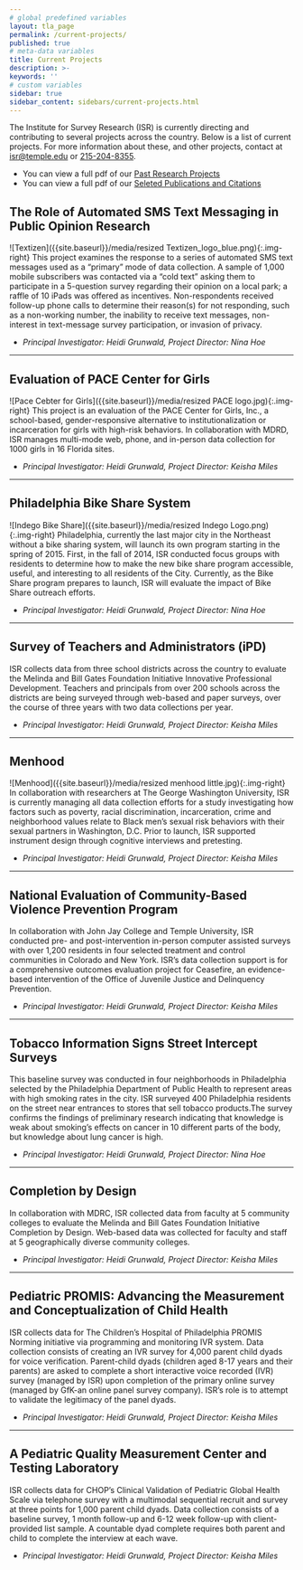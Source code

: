 ```yaml
---
# global predefined variables
layout: tla_page
permalink: /current-projects/
published: true
# meta-data variables
title: Current Projects
description: >-
keywords: ''
# custom variables
sidebar: true
sidebar_content: sidebars/current-projects.html               
---    
```

The Institute for Survey Research (ISR) is currently directing and contributing to several projects across the country. Below is a list of current projects. For more information about these, and other projects, contact at [isr@temple.edu](mailto:isr@temple.edu) or [215-204-8355](tel:2152048355). 
- You can view a full pdf of our [Past Research Projects](https://liberalarts.temple.edu/sites/liberalarts/files/PAST%20PROJECTS.pdf)<br>
- You can view a full pdf of our [Seleted Publications and Citations](https://liberalarts.temple.edu/sites/liberalarts/files/PUBLICATIONS_0.pdf)<br>

## The Role of Automated SMS Text Messaging in Public Opinion Research
![Textizen]({{site.baseurl}}/media/resized Textizen_logo_blue.png){:.img-right}
This project examines the response to a series of automated SMS text messages used as a “primary” mode of data collection. A sample of 1,000 mobile subscribers was contacted via a “cold text” asking them to participate in a 5-question survey regarding their opinion on a local park; a raffle of 10 iPads was offered as incentives. Non-respondents received follow-up phone calls to determine their reason(s) for not responding, such as a non-working number, the inability to receive text messages, non-interest in text-message survey participation, or invasion of privacy. 
- _Principal Investigator: Heidi Grunwald, Project Director: Nina Hoe_

___

## Evaluation of PACE Center for Girls
![Pace Cebter for Girls]({{site.baseurl}}/media/resized PACE logo.jpg){:.img-right}
This project is an evaluation of the PACE Center for Girls, Inc., a school-based, gender-responsive alternative to institutionalization or incarceration for girls with high-risk behaviors. In collaboration with MDRD, ISR manages multi-mode web, phone, and in-person data collection for 1000 girls in 16 Florida sites. 
- _Principal Investigator: Heidi Grunwald, Project Director: Keisha Miles_

___

## Philadelphia Bike Share System
![Indego Bike Share]({{site.baseurl}}/media/resized Indego Logo.png){:.img-right}
Philadelphia, currently the last major city in the Northeast without a bike sharing system, will launch its own program starting in the spring of 2015. First, in the fall of 2014, ISR conducted focus groups with residents to determine how to make the new bike share program accessible, useful, and interesting to all residents of the City. Currently, as the Bike Share program prepares to launch, ISR will evaluate the impact of Bike Share outreach efforts. 
- _Principal Investigator: Heidi Grunwald, Project Director: Nina Hoe_

___

## Survey of Teachers and Administrators (iPD)
ISR collects data from three school districts across the country to evaluate the Melinda and Bill Gates Foundation Initiative Innovative Professional Development. Teachers and principals from over 200 schools across the districts are being surveyed through web-based and paper surveys, over the course of three years with two data collections per year. 
- _Principal Investigator: Heidi Grunwald, Project Director: Keisha Miles_

___

## Menhood
![Menhood]({{site.baseurl}}/media/resized menhood little.jpg){:.img-right}
In collaboration with researchers at The George Washington University, ISR is currently managing all data collection efforts for a study investigating how factors such as poverty, racial discrimination, incarceration, crime and neighborhood values relate to Black men’s sexual risk behaviors with their sexual partners in Washington, D.C. Prior to launch, ISR supported instrument design through cognitive interviews and pretesting. 
- _Principal Investigator: Heidi Grunwald, Project Director: Keisha Miles_

___

## National Evaluation of Community-Based Violence Prevention Program
In collaboration with John Jay College and Temple University, ISR conducted pre- and post-intervention in-person computer assisted surveys with over 1,200 residents in four selected treatment and control communities in Colorado and New York. ISR’s data collection support is for a comprehensive outcomes evaluation project for Ceasefire, an evidence-based intervention of the Office of Juvenile Justice and Delinquency Prevention. 
- _Principal Investigator: Heidi Grunwald, Project Director: Keisha Miles_

___

## Tobacco Information Signs Street Intercept Surveys
This baseline survey was conducted in four neighborhoods in Philadelphia selected by the Philadelphia Department of Public Health to represent areas with high smoking rates in the city. ISR surveyed 400 Philadelphia residents on the street near entrances to stores that sell tobacco products.The survey confirms the findings of preliminary research indicating that knowledge is weak about smoking’s effects on cancer in 10 different parts of the body, but knowledge about lung cancer is high. 
- _Principal Investigator: Heidi Grunwald, Project Director: Nina Hoe_

___

## Completion by Design
In collaboration with MDRC, ISR collected data from faculty at 5 community colleges to evaluate the Melinda and Bill Gates Foundation Initiative Completion by Design. Web-based data was collected for faculty and staff at 5 geographically diverse community colleges. 
- _Principal Investigator: Heidi Grunwald, Project Director: Keisha Miles_

___

## Pediatric PROMIS: Advancing the Measurement and Conceptualization of Child Health
ISR collects data for The Children’s Hospital of Philadelphia PROMIS Norming initiative via programming and monitoring IVR system. Data collection consists of creating an IVR survey for 4,000 parent child dyads for voice verification. Parent-child dyads (children aged 8-17 years and their parents) are asked to complete a short interactive voice recorded (IVR) survey (managed by ISR) upon completion of the primary online survey (managed by GfK-an online panel survey company). ISR’s role is to attempt to validate the legitimacy of the panel dyads. 
- _Principal Investigator: Heidi Grunwald, Project Director: Keisha Miles_

___

## A Pediatric Quality Measurement Center and Testing Laboratory
ISR collects data for CHOP’s Clinical Validation of Pediatric Global Health Scale via telephone survey with a multimodal sequential recruit and survey at three points for 1,000 parent child dyads. Data collection consists of a baseline survey, 1 month follow-up and 6-12 week follow-up with client-provided list sample. A countable dyad complete requires both parent and child to complete the interview at each wave. 
- _Principal Investigator: Heidi Grunwald, Project Director: Keisha Miles_
